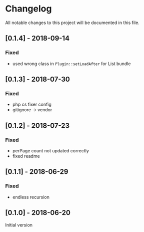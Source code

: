 # Changelog

All notable changes to this project will be documented in this file.

## [0.1.4] - 2018-09-14

### Fixed
- used wrong class in `Plugin::setLoadAfter` for List bundle

## [0.1.3] - 2018-07-30

### Fixed
- php cs fixer config
- gitignore -> vendor

## [0.1.2] - 2018-07-23

### Fixed
- perPage count not updated correctly
- fixed readme

## [0.1.1] - 2018-06-29

### Fixed

- endless recursion

## [0.1.0] - 2018-06-20

Initial version
